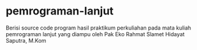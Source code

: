# pemrograman-lanjut
Berisi source code program hasil praktikum perkuliahan pada mata kuliah pemrograman lanjut yang diampu oleh Pak Eko Rahmat Slamet Hidayat Saputra, M.Kom
